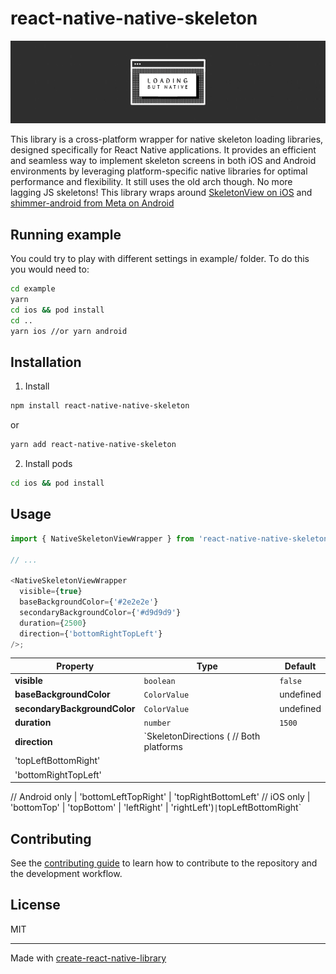 # react-native-native-skeleton

![](assets/header.gif)

This library is a cross-platform wrapper for native skeleton loading libraries, designed specifically for React Native applications. It provides an efficient and seamless way to implement skeleton screens in both iOS and Android environments by leveraging platform-specific native libraries for optimal performance and flexibility. It still uses the old arch though. No more lagging JS skeletons! This library wraps around [SkeletonView on iOS](https://github.com/Juanpe/SkeletonView) and [shimmer-android from Meta on Android](https://github.com/facebookarchive/shimmer-android?tab=readme-ov-file)

## Running example

You could try to play with different settings in example/ folder. To do this you would need to:

```sh
cd example
yarn
cd ios && pod install
cd ..
yarn ios //or yarn android
```

## Installation

1. Install

```sh
npm install react-native-native-skeleton
```

or

```sh
yarn add react-native-native-skeleton
```

2. Install pods

```sh
cd ios && pod install
```

## Usage

```js
import { NativeSkeletonViewWrapper } from 'react-native-native-skeleton';

// ...

<NativeSkeletonViewWrapper
  visible={true}
  baseBackgroundColor={'#2e2e2e'}
  secondaryBackgroundColor={'#d9d9d9'}
  duration={2500}
  direction={'bottomRightTopLeft'}
/>;
```

| Property                     | Type                                    | Default   |
| ---------------------------- | --------------------------------------- | --------- |
| **visible**                  | `boolean`                               | `false`   |
| **baseBackgroundColor**      | `ColorValue`                            | undefined |
| **secondaryBackgroundColor** | `ColorValue`                            | undefined |
| **duration**                 | `number`                                | `1500`    |
| **direction**                | `SkeletonDirections ( // Both platforms |
| 'topLeftBottomRight'         |
| 'bottomRightTopLeft'         |

// Android only
| 'bottomLeftTopRight'
| 'topRightBottomLeft'
// iOS only
| 'bottomTop'
| 'topBottom'
| 'leftRight'
| 'rightLeft')`|`topLeftBottomRight`

## Contributing

See the [contributing guide](CONTRIBUTING.md) to learn how to contribute to the repository and the development workflow.

## License

MIT

---

Made with [create-react-native-library](https://github.com/callstack/react-native-builder-bob)
